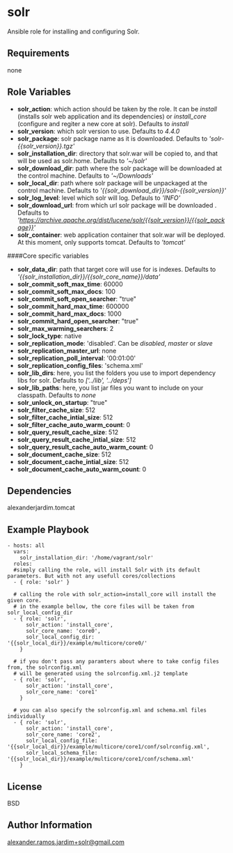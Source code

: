 solr
========

Ansible role for installing and configuring Solr.

Requirements
------------

none

Role Variables
--------------


- **solr_action**: which action should be taken by the role. It can be _install_ (installs solr web application and its dependencies) or *install_core* (configure and regiter a new core at solr). Defaults to _install_
- **solr_version**: which solr version to use.  Defaults to _4.4.0_
- **solr_package**: solr package name as it is downloaded. Defaults to *'solr-{{solr_version}}.tgz'*
- **solr_installation_dir**: directory that solr.war will be copied to, and that will be used as solr.home. Defaults to *'~/solr'*
- **solr_download_dir**: path where the solr package will be downloaded at the control machine. Defaults to *'~/Downloads'*
- **solr_local_dir**: path where solr package will be unpackaged at the control machine. Defaults to *'{{solr_download_dir}}/solr-{{solr_version}}'*
- **solr_log_level**: level which solr will log. Defauls to *'INFO'*
- **solr_download_url**: from which url solr package will be downloaded . Defaults to *'https://archive.apache.org/dist/lucene/solr/{{solr_version}}/{{solr_package}}'*
- **solr_container**: web application container that solr.war will be deployed. At this moment, only supports tomcat. Defaults to *'tomcat'*

####Core specific variables

- **solr_data_dir**: path that target core will use for is indexes. Defaults to *'{{solr_installation_dir}}/{{solr_core_name}}/data'*
- **solr_commit_soft_max_time**: 60000
- **solr_commit_soft_max_docs**: 100
- **solr_commit_soft_open_searcher**: "true"
- **solr_commit_hard_max_time**: 600000
- **solr_commit_hard_max_docs**: 1000
- **solr_commit_hard_open_searcher**: "true"
- **solr_max_warming_searchers**: 2
- **solr_lock_type**: native
- **solr_replication_mode**: 'disabled'. Can be *disabled*, *master* or *slave*
- **solr_replication_master_url**: none
- **solr_replication_poll_interval**: '00:01:00'
- **solr_replication_config_files**: 'schema.xml'
- **solr_lib_dirs**: here, you list the folders you use to import dependency libs for solr. Defaults to *['../lib', '../deps']*
- **solr_lib_paths**: here, you list jar files you want to include on your classpath. Defaults to *none*
- **solr_unlock_on_startup**: "true"
- **solr_filter_cache_size**: 512
- **solr_filter_cache_intial_size**: 512
- **solr_filter_cache_auto_warm_count**: 0
- **solr_query_result_cache_size**: 512
- **solr_query_result_cache_intial_size**: 512
- **solr_query_result_cache_auto_warm_count**: 0
- **solr_document_cache_size**: 512
- **solr_document_cache_intial_size**: 512
- **solr_document_cache_auto_warm_count**: 0

Dependencies
------------

alexanderjardim.tomcat

Example Playbook
-------------------------


```
- hosts: all
  vars:
    solr_installation_dir: '/home/vagrant/solr'
  roles:
  #simply calling the role, will install Solr with its default parameters. But with not any usefull cores/collections
  - { role: 'solr' }
  
  # calling the role with solr_action=install_core will install the given core.
  # in the example bellow, the core files will be taken from solr_local_config_dir
  - { role: 'solr',
      solr_action: 'install_core',
      solr_core_name: 'core0',
      solr_local_config_dir: '{{solr_local_dir}}/example/multicore/core0/'
    }

  # if you don't pass any paramters about where to take config files from, the solrconfig.xml 
  # will be generated using the solrconfig.xml.j2 template    
  - { role: 'solr',
      solr_action: 'install_core',
      solr_core_name: 'core1'
    }
  
  # you can also specify the solrconfig.xml and schema.xml files individually
  - { role: 'solr',
      solr_action: 'install_core',
      solr_core_name: 'core2',
      solr_local_config_file: '{{solr_local_dir}}/example/multicore/core1/conf/solrconfig.xml',
      solr_local_schema_file: '{{solr_local_dir}}/example/multicore/core1/conf/schema.xml'
    }
```    
License
-------

BSD

Author Information
------------------

alexander.ramos.jardim+solr@gmail.com
